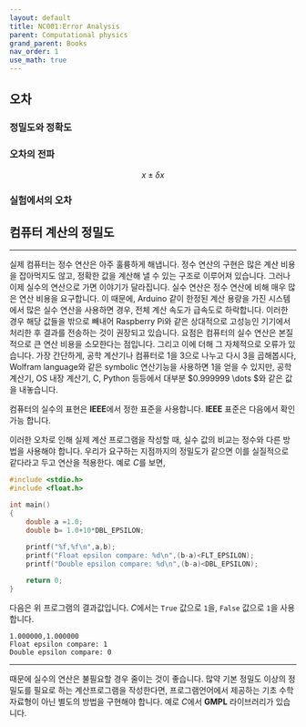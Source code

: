 ```yaml
---
layout: default
title: NC001:Error Analysis
parent: Computational physics
grand_parent: Books
nav_order: 1
use_math: true
---
```


## 오차 

### 정밀도와 정확도

### 오차의 전파

$$x \pm \delta x$$

### 실험에서의 오차

## 컴퓨터 계산의 정밀도
---

실제 컴퓨터는 정수 연산은 아주 훌륭하게 해냅니다. 정수 연산의 구현은 많은 계산 비용을 잡아먹지도 않고, 정확한 값을 계산해 낼 수 있는 구조로 이루어져 있습니다. 그러나 이제 실수의 연산으로 가면 이야기가 달라집니다. 실수 연산은 정수 연산에 비해 매우 많은 연산 비용을 요구합니다. 이 때문에, Arduino 같이 한정된 계산 용량을 가진 시스템에서 많은 실수 연산을 사용하면 경우, 전체 계산 속도가 급속도로 하락합니다. 이러한 경우 해당 값들을 밖으로 빼내어 Raspberry Pi와 같은 상대적으로 고성능인 기기에서 처리한 후 결과를 전송하는 것이 권장되고 있습니다. 요점은 컴퓨터의 실수 연산은 본질적으로 큰 연산 비용을 소모한다는 점입니다. 그리고 이에 더해 그 자체적으로 오류가 있습니다. 가장 간단하게, 공학 계산기나 컴퓨터로 $1$을 $3$으로 나누고 다시 $3$을 곱해봅시다, Wolfram language와 같은 symbolic 연산기능을 사용하면 $1$을 얻을 수 있지만, 공학 계산기, OS 내장 계산기, C, Python 등등에서 대부분 $0.999999 \dots $와 같은 값을 내놓습니다. 

컴퓨터의 실수의 표현은 **IEEE**에서 정한 표준을 사용합니다. **IEEE** 표준은 다음에서 확인가능 합니다.

이러한 오차로 인해 실제 계산 프로그램을 작성할 때, 실수 값의 비교는 정수와 다른 방법을 사용해야 합니다. 우리가 요구하는 지점까지의 정밀도가 같으면 이를 실질적으로 같다라고 두고 연산을 적용한다. 예로 $C$를 보면,

```C
#include <stdio.h>
#include <float.h>

int main()
{
    double a =1.0;
    double b= 1.0+10*DBL_EPSILON;
    
    printf("%f,%f\n",a,b);
    printf("Float epsilon compare: %d\n",(b-a)<FLT_EPSILON);
    printf("Double epsilon compare: %d\n",(b-a)<DBL_EPSILON);

    return 0;
}
```

다음은 위 프로그램의 결과값입니다. $C$에서는 `True` 값으로 `1`을, `False` 값으로 `1`을 사용합니다.

```
1.000000,1.000000
Float epsilon compare: 1
Double epsilon compare: 0
```


---


때문에 실수의 연산은 불필요할 경우 줄이는 것이 좋습니다. 많약 기본 정밀도 이상의 정밀도를 필요로 하는 계산프로그램을 작성한다면, 프로그램언어에서 제공하는 기초 수학 자료형이 아닌 별도의 방법을 구현해야 합니다. 예로 $C$에서 **GMPL** 라이브러리가 있습니다.

